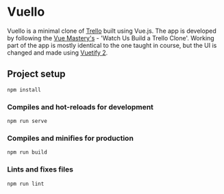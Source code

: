 # Vuello

Vuello is a minimal clone of [Trello](https://trello.com/) built using Vue.js. The app is developed by following the [Vue Mastery's](https://www.vuemastery.com/) - 'Watch Us Build a Trello Clone'. Working part of the app is mostly identical to the one taught in course, but the UI is changed and made using [Vuetify 2](https://vuetifyjs.com/en/).

## Project setup

```
npm install
```

### Compiles and hot-reloads for development

```
npm run serve
```

### Compiles and minifies for production

```
npm run build
```

### Lints and fixes files

```
npm run lint
```
